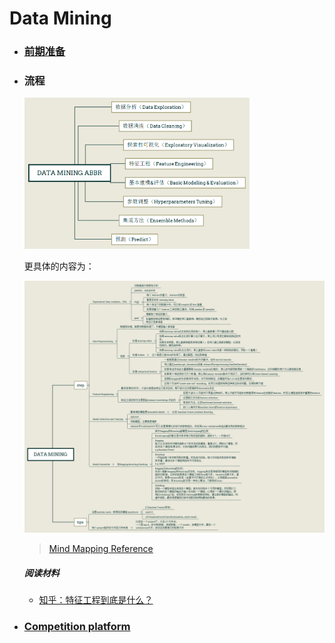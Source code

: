# Data Mining

- ### [前期准备](https://github.com/luanxxys/computer-science/blob/master/Data%20Mining/preparation.md)

- ### 流程

    <img src="./images/dataminingabbr.png" width="75%" height="75%" alt="dataminingabbr" />

    更具体的内容为：

    ![datamining](./images/datamining.png)
    > [Mind Mapping Reference](http://www.jianshu.com/p/32def2294ae6)

    ##### 阅读材料

    + [知乎：特征工程到底是什么？](https://www.zhihu.com/question/29316149)

- ### [Competition platform](https://github.com/luanxxys/computer-science/blob/master/Data%20Mining/competition%20platform.md)




